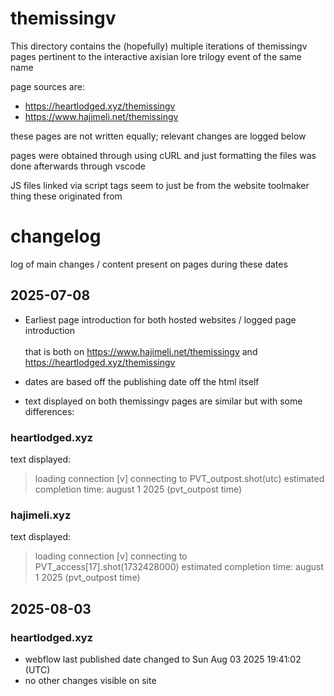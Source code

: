 # themissingv
This directory contains the (hopefully) multiple iterations of themissingv pages pertinent to the interactive axisian lore trilogy event of the same name

page sources are: 
* https://heartlodged.xyz/themissingv
* https://www.hajimeli.net/themissingv

these pages are not written equally; relevant changes are logged below

pages were obtained through using cURL and just formatting the files was done afterwards through vscode

JS files linked via script tags seem to just be from the website toolmaker thing these originated from

# changelog
log of main changes / content present on pages during these dates
## 2025-07-08

* Earliest page introduction for both hosted websites / logged page introduction 
<br><br> that is both on  https://www.hajimeli.net/themissingv and https://heartlodged.xyz/themissingv
    
* dates are based off the publishing date off the html itself
* text displayed on both themissingv pages are similar but with some differences:
### heartlodged.xyz
text displayed:
> loading connection [v]
connecting to PVT_outpost.shot(utc)
estimated completion time: august 1 2025 (pvt_outpost time)

### hajimeli.xyz
text displayed:
> loading connection [v]
connecting to PVT_access[17].shot(1732428000)
estimated completion time: august 1 2025 (pvt_outpost time)

## 2025-08-03 
### heartlodged.xyz
* webflow last published date changed to Sun Aug 03 2025 19:41:02 (UTC)
* no other changes visible on site